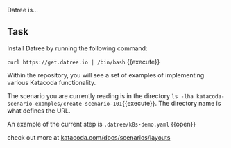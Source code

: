 Datree is...

## Task

Install Datree by running the following command:

`curl https://get.datree.io | /bin/bash` {{execute}}

Within the repository, you will see a set of examples of implementing various Katacoda functionality.

The scenario you are currently reading is in the directory `ls -lha katacoda-scenario-examples/create-scenario-101`{{execute}}. The directory name is what defines the URL.

An example of the current step is `.datree/k8s-demo.yaml` {{open}}

check out more at [katacoda.com/docs/scenarios/layouts](https://datree.io)
